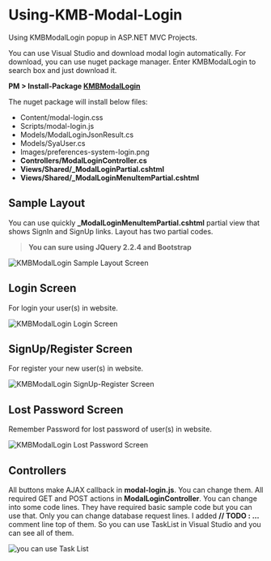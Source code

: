 # Using-KMB-Modal-Login
Using KMBModalLogin popup in ASP.NET MVC Projects. 

You can use Visual Studio and download modal login automatically. For download, you can use nuget package manager. Enter KMBModalLogin to search box and just download it. 

**PM > Install-Package [KMBModalLogin](https://www.nuget.org/packages/KMBModalLogin/)**

The nuget package will install below files:
* Content/modal-login.css
* Scripts/modal-login.js
* Models/ModalLoginJsonResult.cs
* Models/SyaUser.cs
* Images/preferences-system-login.png
* **Controllers/ModalLoginController.cs**
* **Views/Shared/_ModalLoginPartial.cshtml**
* **Views/Shared/_ModalLoginMenuItemPartial.cshtml**

## Sample Layout

You can use quickly **_ModalLoginMenuItemPartial.cshtml** partial view that shows SignIn and SignUp links.
Layout has two partial codes.

> **You can sure using JQuery 2.2.4 and Bootstrap**  

![KMBModalLogin Sample Layout Screen](https://goo.gl/pK73hF)

## Login Screen

For login your user(s) in website.

![KMBModalLogin Login Screen](https://goo.gl/rre4Px)

## SignUp/Register Screen

For register your new user(s) in website.

![KMBModalLogin SignUp-Register Screen](https://goo.gl/bEyp7O)

## Lost Password Screen

Remember Password for lost password of user(s) in website.

![KMBModalLogin Lost Password Screen](https://goo.gl/xaA5iN)

## Controllers

All buttons make AJAX callback in **modal-login.js**. You can change them. All required GET and POST actions in **ModalLoginController**. You can change into some code lines. They have required basic sample code but you can use that. Only you can change database request lines. I added **// TODO : ...** comment line top of them. So you can use TaskList in Visual Studio and you can see all of them. 

![you can use Task List](https://goo.gl/XfyzEx)
